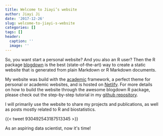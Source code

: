 ```yaml
---
title: Welcome to Jiayi’s website
author: Jiayi Ji
date: '2017-12-26'
slug: welcome-to-jiayi-s-website
categories: []
tags: []
header:
  caption: ''
  image: ''
---
```


So, you want start a personal website? And you also an R user? Then the R package [blogdown](https://github.com/rstudio/blogdown) is the best (state-of-the-art) way to create a static website that is generated from plain Markdown or R Markdown documents.

My website was build with the [academic](https://github.com/gcushen/hugo-academic) framework, a perfect theme for personal or academic websites, and is hosted on [Netlify](https://www.netlify.com/). For more details on how to build the website through the awesome blogdown R package, please check out the step-by-step tutorial in my [github repository](https://github.com/JiayiJi/JiayiJi).

I will primarily use the website to share my projects and publications, as well as posts mostly related to R and biostatistics. 

{{< tweet 930492543187513345 >}}

As an aspiring data scientist, now it's time! 



